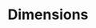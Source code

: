 ---
bigquery: https://console.cloud.google.com/bigquery?p=covid-19-dimensions-ai&page=table&d=data&t=publications
contributors: Digital Science, https://www.digital-science.com/
cost: Free for personal, non-commercial use.
description: Dimensions contains more than 100 million publications, ranging from
  articles published in scholarly journals, books and book chapters, to preprints
  and conference proceedings. All publications are contextualized with linked data
  sets, funding, publications, patents, clinical trials, and policy documents. You
  can also view associated categories, funders, institutions, and researcher profiles.
documentation: https://docs.dimensions.ai/bigquery/index.html
last_edit: 04/11/2022, 19:49:52
location: https://www.dimensions.ai/products/free/
maintained_by: Digital Science, https://www.digital-science.com/
schema_fields:
- family_id
- inventor_names
- title
- active_years
- kind
- eisbn
- phase
- volume
- repository_url
- journal
- date
- associated_grant_ids
- original_assignee_orgs
- year
- family_count
- open_access_categories_v2
- funding_details
- citation_string
- established
- jurisdiction
- research_org_city_names
- funding_jpy
- date_inserted
- application_number
- funder_orgs
- funding_eur
- research_org_state_names
- associated_publication_doi
- status
- address
- funding_usd
- family_members_ids
- resulting_publication_ids
- research_org_state_codes
- priority_year
- original_assignee
- category_sdg
- type
- editors
- created_date
- current_assignee_orgs
- original_assignee_countries
- journal_lists
- research_org_cities
- altmetrics
- links
- open_access_categories
- filing_date
- publication_year
- publisher
- mesh_terms
- funding_currency
- funding_gbp
- end_date
- researcher_ids
- expiration_year
- license
- expiration_date
- citations_count
- grant_number
- funding_cad
- organisation_details
- cited_by_ids
- publication_ids
- email_address
- source_id
- associated_publication_pmid
- authors
- registry
- pmcid
- legal_events
- category_uoa
- wikipedia_url
- category_icrp_cso
- date_online
- category_rcdc
- gender
- filing_year
- assignee_countries
- patent_ids
- funding_nzd
- funder_countries
- acronym
- priority_date
- resulting_publication_doi
- funding_aud
- description
- current_assignee_countries
- aliases
- subtitles
- conference
- arxiv_id
- date_print
- interventions
- acronyms
- parent_id
- publication_date
- start_year
- category_hrcs_hc
- concepts
- granted_date
- repository_name
- start_date
- external_ids
- doi
- date_imported_gbq
- funder_org_acronyms
- category_for
- investigators
- pages
- categories
- linkout
- assignee_orgs
- book_series_title
- research_orgs
- pmid
- category_bra
- embargo_date
- original_abstract
- foa_number
- reference_ids
- research_org_countries
- proceedings_title
- date_normal
- isbn
- relationships
- acknowledgements
- funding_cny
- funder_org_countries
- types
- repository_id
- mesh_headings
- supporting_grant_ids
- cpc
- funder_org_cities
- labels
- original_title
- book_title
- language
- granted_year
- category_icrp_ct
- filing_status
- issue
- end_year
- funding_amount
- legal_status
- funding_chf
- metrics
- conditions
- associated_publication_arxiv_id
- citations
- funder_org
- abstract
- clinical_trial_ids
- category_hrcs_rac
- ipcr
- funder_org_state_codes
- current_assignee
- category_hra
- brief_title
- date_modified
- research_org_country_names
- name
- id
- associated_publication_id
shortname: dimensions
tags:
- scholarly literature
- patents
- funding
- clinical trials
- academic profiles
terms_of_use: 'Use of both the Dimensions COVID-19 dataset and full Dimensions dataset
  are subject to the Dimensions Terms of use: https://www.dimensions.ai/policies-terms-legal '
title: Dimensions
uuid: dcff88bd-fe6b-4fdb-8159-809bf9d7bc1c
---